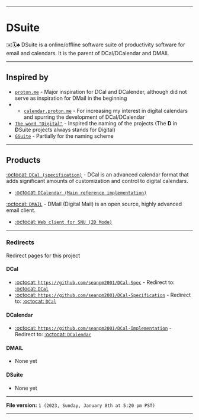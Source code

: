 
***

# DSuite

✉️🗓️♣️ DSuite is a online/offline software suite of productivity software for email and calendars. It is the parent of DCal/DCalendar and DMAIL

***

## Inspired by

- [`proton.me`](https://proton.me/) - Major inspiration for DCal and DCalender, although did not serve as inspiration for DMail in the beginning
- - [`calendar.proton.me`](https://calendar.proton.me/) - For increasing my interest in digital calendars and spurring the development of DCal/DCalendar
- [`The word "Digital"`](https://en.wikipedia.org/wiki/Digital_electronics) - Inspired the naming of the projects (The **D** in **D**Suite projects always stands for Digital)
- [`GSuite`](https://web.archive.org/web/20201007003621/https://workspace.google.com/) - Partially for the naming scheme

***

## Products

[:octocat: `DCal (specification)`](https://github.com/seanpm2001/DCal/) -  DCal is an advanced calendar format that adds significant amounts of customization and control to digital calendars.

- [:octocat: `DCalendar (Main reference implementation)`](https://github.com/seanpm2001/DCalendar/)

[:octocat: `DMAIL`](https://github.com/seanpm2001/DMail/) - DMail (Digital Mail) is an open source, highly advanced email client. 

- [:octocat: `Web client for SNU (2D Mode)`](https://github.com/seanpm2001/SNU_2D_DMailClient/)

***

### Redirects

Redirect pages for this project

#### DCal

- [:octocat: `https://github.com/seanpm2001/DCal-Spec`](https://github.com/seanpm2001/DCal-Spec/) - Redirect to: [:octocat: `DCal`](https://github.com/seanpm2001/DCal/)
- [:octocat: `https://github.com/seanpm2001/DCal-Specification`](https://github.com/seanpm2001/DCal-Specification/) - Redirect to: [:octocat: `DCal`](https://github.com/seanpm2001/DCal/)

#### DCalendar

- [:octocat: `https://github.com/seanpm2001/DCal-Implementation`](https://github.com/seanpm2001/DCal-Implementation/) - Redirect to: [:octocat: `DCalendar`](https://github.com/seanpm2001/DCalendar/)

#### DMAIL

- None yet

#### DSuite

- None yet

***

**File version:** `1 (2023, Sunday, January 8th at 5:20 pm PST)`

***
